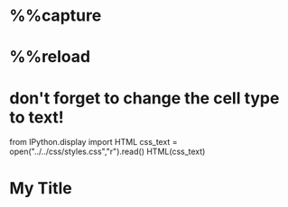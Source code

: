 # %%capture
# %%reload
# don't forget to change the cell type to text!
from IPython.display import HTML
css_text = open("../../css/styles.css","r").read()
HTML(css_text)


<h1 class="c2">My Title</h1>

